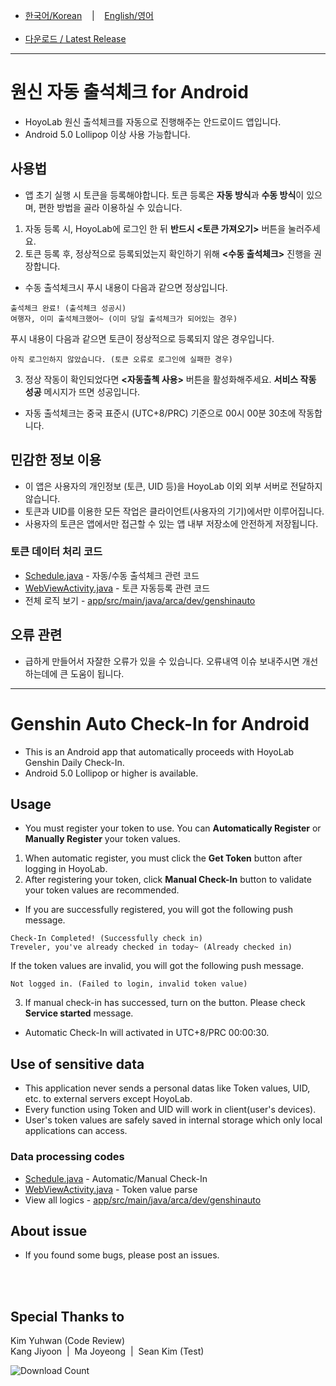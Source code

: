 - <a href="#korean" >한국어/Korean</a> &nbsp;&nbsp;&nbsp;|&nbsp;&nbsp;&nbsp; <a href="#english" >English/영어</a>
<br></br>
- [다운로드 / Latest Release](https://github.com/dev-by-david/GenshinAuto/releases)

***

<div id="korean"></div>

# 원신 자동 출석체크 for Android
- HoyoLab 원신 출석체크를 자동으로 진행해주는 안드로이드 앱입니다.
- Android 5.0 Lollipop 이상 사용 가능합니다.

## 사용법
- 앱 초기 실행 시 토큰을 등록해야합니다. 토큰 등록은 <b>자동 방식</b>과 <b>수동 방식</b>이 있으며, 편한 방법을 골라 이용하실 수 있습니다.
1. 자동 등록 시, HoyoLab에 로그인 한 뒤 <b>반드시 <토큰 가져오기></b> 버튼을 눌러주세요.
2. 토큰 등록 후, 정상적으로 등록되었는지 확인하기 위해 <b><수동 출석체크></b> 진행을 권장합니다.
- 수동 출석체크시 푸시 내용이 다음과 같으면 정상입니다.
```
출석체크 완료! (출석체크 성공시)
여행자, 이미 출석체크했어~ (이미 당일 출석체크가 되어있는 경우)
```
푸시 내용이 다음과 같으면 토큰이 정상적으로 등록되지 않은 경우입니다.
```
아직 로그인하지 않았습니다. (토큰 오류로 로그인에 실패한 경우)
```
3. 정상 작동이 확인되었다면 <b><자동출첵 사용></b> 버튼을 활성화해주세요. <b>서비스 작동 성공</b> 메시지가 뜨면 성공입니다.
- 자동 출석체크는 중국 표준시 (UTC+8/PRC) 기준으로 00시 00분 30초에 작동합니다.

## 민감한 정보 이용
- 이 앱은 사용자의 개인정보 (토큰, UID 등)을 HoyoLab 이외 외부 서버로 전달하지 않습니다.
- 토큰과 UID를 이용한 모든 작업은 클라이언트(사용자의 기기)에서만 이루어집니다.
- 사용자의 토큰은 앱에서만 접근할 수 있는 앱 내부 저장소에 안전하게 저장됩니다.

### 토큰 데이터 처리 코드
- [Schedule.java](https://github.com/dev-by-david/GenshinAuto/blob/main/app/src/main/java/arca/dev/genshinauto/Schedule.java) - 자동/수동 출석체크 관련 코드
- [WebViewActivity.java](https://github.com/dev-by-david/GenshinAuto/blob/main/app/src/main/java/arca/dev/genshinauto/WebViewActivity.java) - 토큰 자동등록 관련 코드
- 전체 로직 보기 - [app/src/main/java/arca/dev/genshinauto](https://github.com/dev-by-david/GenshinAuto/tree/main/app/src/main/java/arca/dev/genshinauto)

## 오류 관련
- 급하게 만들어서 자잘한 오류가 있을 수 있습니다. 오류내역 이슈 보내주시면 개선하는데에 큰 도움이 됩니다.

***

<div id="english"></div>

# Genshin Auto Check-In for Android
- This is an Android app that automatically proceeds with HoyoLab Genshin Daily Check-In.
- Android 5.0 Lollipop or higher is available.

## Usage
- You must register your token to use. You can <b>Automatically Register</b> or <b>Manually Register</b> your token values.
1. When automatic register, you must click the <b>Get Token</b> button after logging in HoyoLab.
2. After registering your token, click <b>Manual Check-In</b> button to validate your token values are recommended.
- If you are successfully registered, you will got the following push message.
```
Check-In Completed! (Successfully check in)
Treveler, you've already checked in today~ (Already checked in)
```
If the token values are invalid, you will got the following push message.
```
Not logged in. (Failed to login, invalid token value)
```
3. If manual check-in has successed, turn on the <b><Enable Service></b> button. Please check <b>Service started</b> message.
- Automatic Check-In will activated in UTC+8/PRC 00:00:30.

## Use of sensitive data
- This application never sends a personal datas like Token values, UID, etc. to external servers except HoyoLab.
- Every function using Token and UID will work in client(user's devices).
- User's token values are safely saved in internal storage which only local applications can access.

### Data processing codes
- [Schedule.java](https://github.com/dev-by-david/GenshinAuto/blob/main/app/src/main/java/arca/dev/genshinauto/Schedule.java) - Automatic/Manual Check-In
- [WebViewActivity.java](https://github.com/dev-by-david/GenshinAuto/blob/main/app/src/main/java/arca/dev/genshinauto/WebViewActivity.java) - Token value parse
- View all logics - [app/src/main/java/arca/dev/genshinauto](https://github.com/dev-by-david/GenshinAuto/tree/main/app/src/main/java/arca/dev/genshinauto)

## About issue
- If you found some bugs, please post an issues.

<br></br>

## Special Thanks to<br>
Kim Yuhwan (Code Review)<br>
Kang Jiyoon &nbsp;|&nbsp; Ma Joyeong &nbsp;|&nbsp; Sean Kim (Test)

![Download Count](https://img.shields.io/github/downloads/dev-by-david/GenshinAuto/total.svg)
